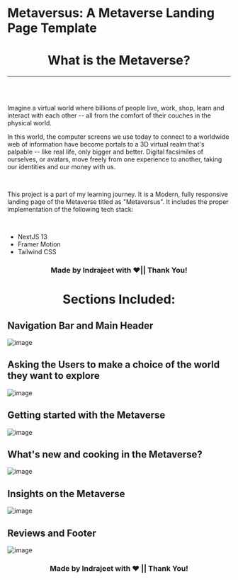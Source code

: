 # Metaversus: A Metaverse Landing Page Template


<h1 align="center">What is the Metaverse?</h1>
<hr>
<br>
<br>
<p>Imagine a virtual world where billions of people live, work, shop, learn and interact with each other -- all from the comfort of their couches in the physical world.
  
  
  
  <br>
  

In this world, the computer screens we use today to connect to a worldwide web of information have become portals to a 3D virtual realm that's palpable -- like real life, only bigger and better. Digital facsimiles of ourselves, or avatars, move freely from one experience to another, taking our identities and our money with us.</p>


<br>


<p>This project is a part of my learning journey. It is a Modern, fully responsive landing page of the Metaverse titled as "Metaversus". It includes the proper implementation of the following tech stack:</p>


<br>


<ul>
  <li>NextJS 13</li>
  <li>Framer Motion</li>
  <li>Tailwind CSS</li>
</ul>


<h3 align="center">Made by Indrajeet with ❤️|| Thank You!</h3>

<h1 align="center">Sections Included:</h1>

<h2>Navigation Bar and Main Header</h2>

![image](https://user-images.githubusercontent.com/97308605/232008309-a949bfae-d229-4b1d-88bc-d94622103390.png)

<h2>Asking the Users to make a choice of the world they want to explore</h2>

![image](https://user-images.githubusercontent.com/97308605/232008615-ba161903-83c8-4650-8c94-34cc0bb1d560.png)

<h2>Getting started with the Metaverse</h2>

![image](https://user-images.githubusercontent.com/97308605/232008888-2d538832-1dad-4e13-9b7a-adc9fb881057.png)

<h2>What's new and cooking in the Metaverse?</h2>

![image](https://user-images.githubusercontent.com/97308605/232009045-84642eb3-c104-4ea0-a83d-defe7b10445a.png)

<h2>Insights on the Metaverse</h2>

![image](https://user-images.githubusercontent.com/97308605/232009258-dd5926d4-4ef8-4767-91c9-4a502d035ad2.png)

<h2>Reviews and Footer</h2>

![image](https://user-images.githubusercontent.com/97308605/232009686-6fe3615e-b659-4f04-8955-6165aae371de.png)

<h3 align="center">Made by Indrajeet with ❤️ || Thank You!</h3>
